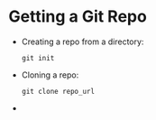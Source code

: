# Getting a Git Repo

-   Creating a repo from a directory:
    
        git init
-   Cloning a repo:
    
        git clone repo_url
-
